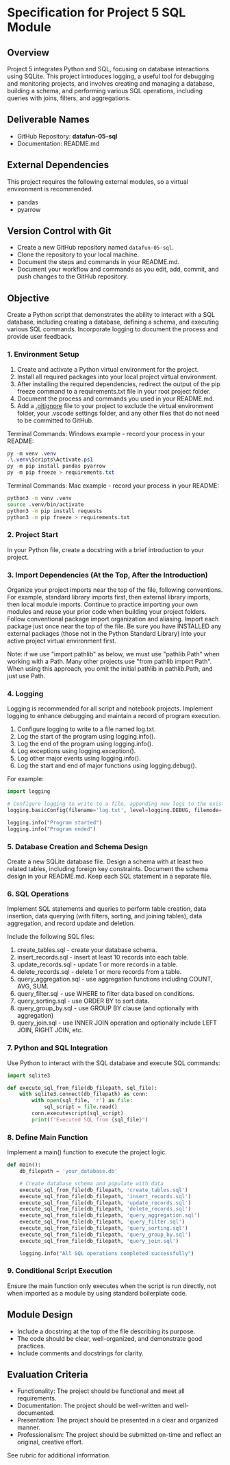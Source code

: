 # Specification for Project 5 SQL Module

## Overview

Project 5 integrates Python and SQL,
focusing on database interactions using SQLite.
This project introduces logging,
a useful tool for debugging and monitoring projects,
and involves creating and managing a database, building a schema, and performing various SQL operations,
including queries with joins, filters, and aggregations.

## Deliverable Names

- GitHub Repository:  **datafun-05-sql**
- Documentation:      README.md

## External Dependencies

This project requires the following external modules, so a virtual environment is recommended.

- pandas
- pyarrow

## Version Control with Git

- Create a new GitHub repository named `datafun-05-sql`.
- Clone the repository to your local machine.
- Document the steps and commands in your README.md.
- Document your workflow and commands as you edit, add, commit, and push changes to the GitHub repository.

## Objective

Create a Python script that demonstrates the ability to interact with a SQL database,
including creating a database, defining a schema, and executing various SQL commands.
Incorporate logging to document the process and provide user feedback.

### 1. Environment Setup

1. Create and activate a Python virtual environment for the project.
1. Install all required packages into your local project virtual environment.
1. After installing the required dependencies, redirect the output of the pip freeze command to a requirements.txt file in your root project folder.
1. Document the process and commands you used in your README.md.
1. Add a [.gitignore](.gitignore) file to your project to exclude the virtual environment folder, your .vscode settings folder, and any other files that do not need to be committed to GitHub.

Terminal Commands: Windows example - record your process in your README:

```Powershell
py -m venv .venv
.\.venv\Scripts\Activate.ps1
py -m pip install pandas pyarrow
py -m pip freeze > requirements.txt
```

Terminal Commands: Mac example - record your process in your README:

```bash
python3 -m venv .venv
source .venv/bin/activate
python3 -m pip install requests
python3 -m pip freeze > requirements.txt
```

### 2. Project Start

In your Python file, create a docstring with a brief introduction to your project.

### 3. Import Dependencies (At the Top, After the Introduction)

Organize your project imports near the top of the file, following conventions.
For example, standard library imports first, then external library imports, then local module imports. 
Continue to practice importing your own modules and reuse your prior code when building your project folders.
Follow conventional package import organization and aliasing. 
Import each package just once near the top of the file. 
Be sure you have INSTALLED any external packages (those not in the Python Standard Library) into your active project virtual environment first. 

Note: if we use "import pathlib" as below, we must use "pathlib.Path" when working with a Path. Many other projects use "from pathlib import Path". When using this approach, you omit the initial pathlib in pathlib.Path, and just use Path.

### 4. Logging

Logging is recommended for all script and notebook projects.
Implement logging to enhance debugging and maintain a record of program execution.

1. Configure logging to write to a file named log.txt.
1. Log the start of the program using logging.info().
1. Log the end of the program using logging.info().
1. Log exceptions using logging.exception().
1. Log other major events using logging.info().
1. Log the start and end of major functions using logging.debug().

For example:

```python
import logging

# Configure logging to write to a file, appending new logs to the existing file
logging.basicConfig(filename='log.txt', level=logging.DEBUG, filemode='a', format='%(asctime)s - %(levelname)s - %(message)s')

logging.info("Program started")
logging.info("Program ended")
```

### 5. Database Creation and Schema Design

Create a new SQLite database file.
Design a schema with at least two related tables, including foreign key constraints.
Document the schema design in your README.md.
Keep each SQL statement in a separate file.

### 6. SQL Operations

Implement SQL statements and queries to perform table creation, data insertion,
data querying (with filters, sorting, and joining tables),
data aggregation, and record update and deletion.

Include the following SQL files:

1. create_tables.sql - create your database schema.
2. insert_records.sql - insert at least 10 records into each table.
3. update_records.sql - update 1 or more records in a table.
4. delete_records.sql - delete 1 or more records from a table.
5. query_aggregation.sql - use aggregation functions including COUNT, AVG, SUM.
6. query_filter.sql - use WHERE to filter data based on conditions.
7. query_sorting.sql - use ORDER BY to sort data.
8. query_group_by.sql - use GROUP BY clause (and optionally with aggregation)
9. query_join.sql - use INNER JOIN operation and optionally include LEFT JOIN, RIGHT JOIN, etc.

### 7. Python and SQL Integration

Use Python to interact with the SQL database and execute SQL commands:

```python
import sqlite3

def execute_sql_from_file(db_filepath, sql_file):
    with sqlite3.connect(db_filepath) as conn:
        with open(sql_file, 'r') as file:
            sql_script = file.read()
        conn.executescript(sql_script)
        print(f"Executed SQL from {sql_file}")

```

### 8. Define Main Function

Implement a main() function to execute the project logic.

```python
def main():
    db_filepath = 'your_database.db'

    # Create database schema and populate with data
    execute_sql_from_file(db_filepath, 'create_tables.sql')
    execute_sql_from_file(db_filepath, 'insert_records.sql')
    execute_sql_from_file(db_filepath, 'update_records.sql')
    execute_sql_from_file(db_filepath, 'delete_records.sql')
    execute_sql_from_file(db_filepath, 'query_aggregation.sql')
    execute_sql_from_file(db_filepath, 'query_filter.sql')
    execute_sql_from_file(db_filepath, 'query_sorting.sql')
    execute_sql_from_file(db_filepath, 'query_group_by.sql')
    execute_sql_from_file(db_filepath, 'query_join.sql')

    logging.info("All SQL operations completed successfully")

```

### 9. Conditional Script Execution

Ensure the main function only executes when the script is run directly,
not when imported as a module by using standard boilerplate code.

## Module Design

- Include a docstring at the top of the file describing its purpose.
- The code should be clear, well-organized, and demonstrate good practices.
- Include comments and docstrings for clarity.

## Evaluation Criteria

- Functionality: The project should be functional and meet all requirements.
- Documentation: The project should be well-written and well-documented.
- Presentation: The project should be presented in a clear and organized manner.
- Professionalism: The project should be submitted on-time and reflect an original, creative effort.

See rubric for additional information.
